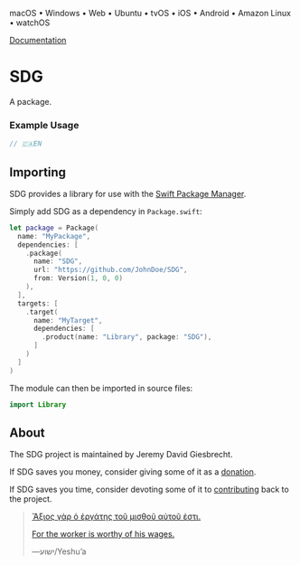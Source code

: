 <!--
 README.md

 This source file is part of the SDG open source project.
 Diese Quelldatei ist Teil des quelloffenen SDG‐Projekt.
 https://example.github.io/SDG/SDG

 Copyright ©[Current Date] John Doe and the SDG project contributors.
 Urheberrecht ©[Current Date] John Doe und die Mitwirkenden des SDG‐Projekts.
 ©[Current Date]

 Soli Deo gloria.

 Licensed under the Apache Licence, Version 2.0.
 See http://www.apache.org/licenses/LICENSE-2.0 for licence information.
 -->

macOS • Windows • Web • Ubuntu • tvOS • iOS • Android • Amazon Linux • watchOS

[Documentation](https://example.github.io/SDG/%F0%9F%87%A8%F0%9F%87%A6EN)

# SDG

A package.

### Example Usage

```swift
// 🇨🇦EN
```

## Importing

SDG provides a library for use with the [Swift Package Manager](https://swift.org/package-manager/).

Simply add SDG as a dependency in `Package.swift`:

```swift
let package = Package(
  name: "MyPackage",
  dependencies: [
    .package(
      name: "SDG",
      url: "https://github.com/JohnDoe/SDG",
      from: Version(1, 0, 0)
    ),
  ],
  targets: [
    .target(
      name: "MyTarget",
      dependencies: [
        .product(name: "Library", package: "SDG"),
      ]
    )
  ]
)
```

The module can then be imported in source files:

```swift
import Library
```

## About

The SDG project is maintained by Jeremy David Giesbrecht.

If SDG saves you money, consider giving some of it as a [donation](https://paypal.me/JeremyGiesbrecht).

If SDG saves you time, consider devoting some of it to [contributing](https://github.com/JohnDoe/SDG) back to the project.

> [Ἄξιος γὰρ ὁ ἐργάτης τοῦ μισθοῦ αὐτοῦ ἐστι.](https://www.biblegateway.com/passage/?search=Luke+10&version=SBLGNT;NIV)
>
> [For the worker is worthy of his wages.](https://www.biblegateway.com/passage/?search=Luke+10&version=SBLGNT;NIV)
>
> ―‎ישוע/Yeshuʼa
